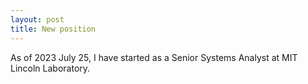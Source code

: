 ```yaml
---
layout: post
title: New position
---
```


As of 2023 July 25, I have started as a Senior Systems Analyst at MIT Lincoln Laboratory.